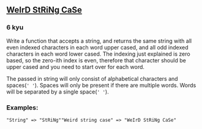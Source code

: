 <h2><a href=https://www.codewars.com/kata/52b757663a95b11b3d00062d/train/csharp target="_blank">WeIrD StRiNg CaSe</a></h2><h3>6 kyu</h3><p>Write a function that accepts a string, and returns the same string with all even indexed characters in each word upper cased, and all odd indexed characters in each word lower cased. The indexing just explained is zero based, so the zero-ith index is even, therefore that character should be upper cased and you need to start over for each word.</p><p>The passed in string will only consist of alphabetical characters and spaces(<code>' '</code>). Spaces will only be present if there are multiple words. Words will be separated by a single space(<code>' '</code>).</p><h3 id="examples">Examples:</h3><pre><code>"String" =&gt; "StRiNg""Weird string case" =&gt; "WeIrD StRiNg CaSe"</code></pre>